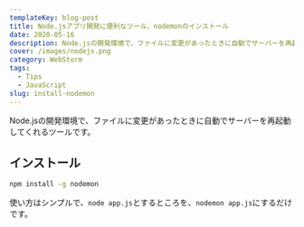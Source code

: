 ```yaml
---
templateKey: blog-post
title: Node.jsアプリ開発に便利なツール、nodemonのインストール
date: 2020-05-16
description: Node.jsの開発環境で、ファイルに変更があったときに自動でサーバーを再起動してくれるツールです。
cover: /images/nodejs.png
category: WebStorm
tags:
  - Tips
  - JavaScript
slug: install-nodemon
---
```


Node.jsの開発環境で、ファイルに変更があったときに自動でサーバーを再起動してくれるツールです。

## インストール

```sh
npm install -g nodemon
```

使い方はシンプルで、`node app.js`とするところを、`nodemon app.js`にするだけです。
